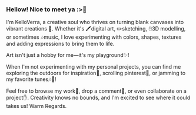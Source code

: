 ### Hellow! Nice to meet ya :>👋

I'm KelloVerra, a creative soul who thrives on turning blank canvases into vibrant creations 🌈. 
Whether it's 🖍️digital art, ✏️sketching, 🖱️3D modelling, or sometimes 🎶music, I love experimenting with colors, shapes, textures and adding expressions to bring them to life. 

Art isn't just a hobby for me—it's my playground✨!

When I'm not experimenting with my personal projects, you can find me exploring the outdoors for inspiration🌻, scrolling pinterest📱, or jamming to my favorite tunes🎶🎵!

Feel free to browse my work💼, drop a comment📩, or even collaborate on a project✋. Creativity knows no bounds, and I'm excited to see where it could takes us!
Warm Regards.
